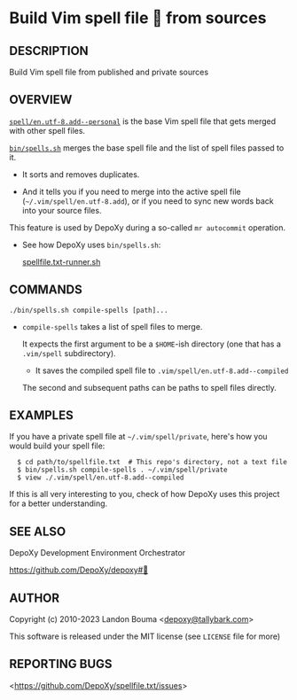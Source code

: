Build Vim spell file 🧙 from sources
====================================

## DESCRIPTION

  Build Vim spell file from published and private sources

## OVERVIEW

  [`spell/en.utf-8.add--personal`](spell/en.utf-8.add--personal)
  is the base Vim spell file that gets merged with other spell files.

  [`bin/spells.sh`](bin/spells.sh)
  merges the base spell file and the
  list of spell files passed to it.

  - It sorts and removes duplicates.

  - And it tells you if you need to merge into the active
    spell file (`~/.vim/spell/en.utf-8.add`), or if you
    need to sync new words back into your source files.

  This feature is used by DepoXy during a so-called `mr autocommit` operation.

  - See how DepoXy uses `bin/spells.sh`:

      [spellfile.txt-runner.sh](https://github.com/DepoXy/depoxy/blob/release/home/.config/ohmyrepos/spellfile.txt-runner.sh)

## COMMANDS

  `./bin/spells.sh compile-spells [path]...`

  - `compile-spells` takes a list of spell files to merge.

    It expects the first argument to be a `$HOME`-ish directory
    (one that has a `.vim/spell` subdirectory).

    - It saves the compiled spell file to `.vim/spell/en.utf-8.add--compiled`

    The second and subsequent paths can be paths to spell files directly.

## EXAMPLES

  If you have a private spell file at `~/.vim/spell/private`,
  here's how you would build your spell file:

      $ cd path/to/spellfile.txt  # This repo's directory, not a text file
      $ bin/spells.sh compile-spells . ~/.vim/spell/private
      $ view ./.vim/spell/en.utf-8.add--compiled

  If this is all very interesting to you, check of how DepoXy uses
  this project for a better understanding.

## SEE ALSO

  DepoXy Development Environment Orchestrator

  https://github.com/DepoXy/depoxy#🍯

## AUTHOR

Copyright (c) 2010-2023 Landon Bouma &lt;depoxy@tallybark.com&gt;

This software is released under the MIT license (see `LICENSE` file for more)

## REPORTING BUGS

&lt;https://github.com/DepoXy/spellfile.txt/issues&gt;

